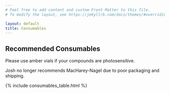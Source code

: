 ```yaml
---
# Feel free to add content and custom Front Matter to this file.
# To modify the layout, see https://jekyllrb.com/docs/themes/#overriding-theme-defaults

layout: default
title: Consumables
---
```


## Recommended Consumables

Please use amber vials if your compounds are photosensitive.

Josh no longer recommends MacHarey-Nagel due to poor packaging and shipping.

{% include consumables_table.html %}
